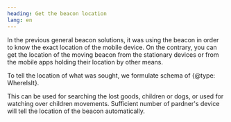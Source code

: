 ```yaml
---
heading: Get the beacon location
lang: en
---
```


In the previous general beacon solutions, it was using the beacon in order to know the exact location of the mobile device.
On the contrary, you can get the location of the moving beacon from the stationary devices or from the mobile apps holding their location by other means.

To tell the location of what was sought, we formulate schema of {@type: WhereIsIt}.

This can be used for searching the lost goods, children or dogs, or used for watching over children movements.
Sufficient number of pardner's device will tell the location of the beacon automatically.
